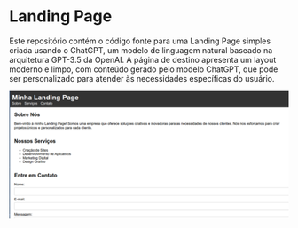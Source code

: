 # Landing Page

Este repositório contém o código fonte para uma Landing Page simples criada usando o ChatGPT, um modelo de linguagem natural baseado na arquitetura GPT-3.5 da OpenAI. A página de destino apresenta um layout moderno e limpo, com conteúdo gerado pelo modelo ChatGPT, que pode ser personalizado para atender às necessidades específicas do usuário. 

![Captura de Tela](./ArcoLinux_2024-05-06_12-03-06.png)
